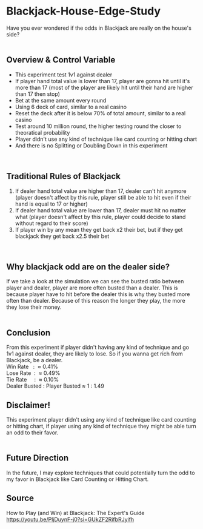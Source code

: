 # Blackjack-House-Edge-Study
Have you ever wondered if the odds in Blackjack are really on the house's side? <br><br>

## Overview & Control Variable
- This experiment test 1v1 against dealer
- If player hand total value is lower than 17, player are gonna hit until it's more than 17 (most of the player are likely hit until their hand are higher than 17 then stop)
- Bet at the same amount every round 
- Using 6 deck of card, similar to a real casino
- Reset the deck after it is below 70% of total amount, similar to a real casino
- Test around 10 million round, the higher testing round the closer to theoratical probability
- Player didn't use any kind of technique like card counting or hitting chart
- And there is no Splitting or Doubling Down in this experiment
<br>

## Traditional Rules of Blackjack <br>
1. If dealer hand total value are higher than 17, dealer can't hit anymore (player doesn't affect by this rule, player still be able to hit even if their hand is equal to 17 or higher)<br>
2. If dealer hand total value are lower than 17, dealer must hit no matter what (player doesn't affect by this rule, player could decide to stand without regard to their score)<br>
3. If player win by any mean they get back x2 their bet, but if they get blackjack they get back x2.5 their bet<br>
<br>

## Why blackjack odd are on the dealer side? <br>
If we take a look at the simulation we can see the busted ratio between player and dealer, player are more often busted than a dealer. 
This is because player have to hit before the dealer this is why they busted more often than dealer.
Because of this reason the longer they play, the more they lose their money.
<br><br>

## Conclusion <br>
From this experiment if player didn't having any kind of technique and go 1v1 against dealer, they are likely to lose. 
So if you wanna get rich from Blackjack, be a dealer.<br>
Win Rate &nbsp;&nbsp;: &nbsp;≈ 0.41%<br>
Lose Rate &nbsp;: &nbsp;≈ 0.49%<br>
Tie Rate &nbsp;&nbsp;&nbsp;&nbsp;: &nbsp;≈ 0.10% <br>
Dealer Busted : Player Busted ≈ 1 : 1.49
<br>

## Disclaimer! <br>
This experiment player didn't using any kind of technique like card counting or hitting chart, if player using any kind of technique they might be able turn an odd to their favor.<br><br>

## Future Direction <br>
In the future, I may explore techniques that could potentially turn the odd to my favor in Blackjack like Card Counting or Hitting Chart. <br>

## Source <br>
How to Play (and Win) at Blackjack: The Expert's Guide <br>
https://youtu.be/PljDuynF-j0?si=GUkZF2RifbRJyifh <br>
